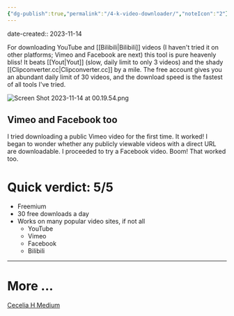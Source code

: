 ```yaml
---
{"dg-publish":true,"permalink":"/4-k-video-downloader/","noteIcon":"2"}
---
```


date-created:: 2023-11-14

For downloading YouTube and [[Bilibili\|Bilibili]] videos (I haven't tried it on other platforms; Vimeo and Facebook are next) this tool is pure heavenly bliss! It beats [[Yout\|Yout]] (slow, daily limit to only 3 videos) and the shady [[Clipconverter.cc\|Clipconverter.cc]] by a mile. The free account gives you an abundant daily limit of 30 videos, and the download speed is the fastest of all tools I've tried.

![Screen Shot 2023-11-14 at 00.19.54.png](/img/user/_attachments/_OB/Screen%20Shot%202023-11-14%20at%2000.19.54.png)

## Vimeo and Facebook too

I tried downloading a public Vimeo video for the first time. It worked! I began to wonder whether any publicly viewable videos with a direct URL are downloadable. I proceeded to try a Facebook video. Boom! That worked too. 
# Quick verdict: 5/5

- Freemium
- 30 free downloads a day
- Works on many popular video sites, if not all
	- YouTube
	- Vimeo
	- Facebook
	- Bilibili

---
# More ...

[Cecelia H Medium](https://ceciliadigiarty.medium.com/4k-video-downloader-review-is-it-the-best-video-downloader-978c09586aa5#:~:text=In%20a%20nutshell%2C%204K%20Video,company%20based%20in%20Nicosia%2C%20Cyprus.)